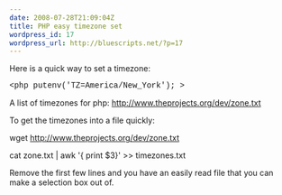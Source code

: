 ```yaml
---
date: 2008-07-28T21:09:04Z
title: PHP easy timezone set
wordpress_id: 17
wordpress_url: http://bluescripts.net/?p=17
---
```


Here is a quick way to set a timezone:

<span style="font-family: courier,monospace;"> <php putenv('TZ=America/New_York'); ></span>

A list of timezones for php: <a href="http://www.theprojects.org/dev/zone.txt" target="_blank">http://www.theprojects.org/dev/zone.txt</a>

To get the timezones into a file quickly:

wget http://www.theprojects.org/dev/zone.txt

cat zone.txt | awk '{ print $3}' >> timezones.txt

Remove the first few lines and you have an easily read file that you can make a selection box out of.
